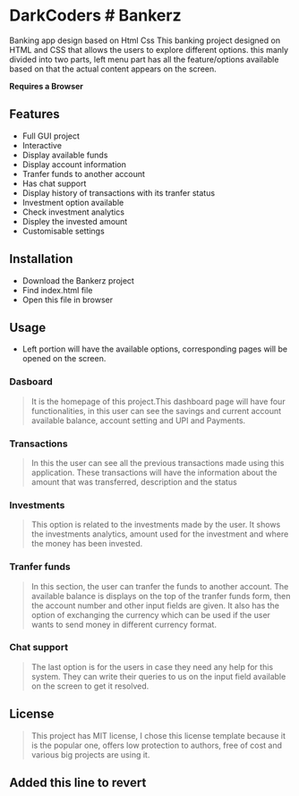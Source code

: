 # DarkCoders # Bankerz

Banking app design based on Html Css
This banking project designed on HTML and CSS that allows the users to explore different options. this manly divided into two parts, left menu part has all the feature/options available based on that the actual content appears on the screen.

**Requires a Browser**

## Features

- Full GUI project
- Interactive
- Display available funds
- Display account information
- Tranfer funds to another account
- Has chat support
- Display history of transactions with its tranfer status
- Investment option available
- Check investment analytics
- Displey the invested amount
- Customisable settings

## Installation

- Download the Bankerz project
- Find index.html file
- Open this file in browser

## Usage

- Left portion will have the available options, corresponding pages will be opened on the screen.

### Dasboard

> It is the homepage of this project.This dashboard page will have four functionalities, in this user can see the savings and current account available balance, account setting and UPI and Payments.

### Transactions

> In this the user can see all the previous transactions made using this application. These transactions will have the information about the amount that was transferred, description and the status

### Investments

> This option is related to the investments made by the user. It shows the investments analytics, amount used for the investment and where the money has been invested.

### Tranfer funds

> In this section, the user can tranfer the funds to another account. The available balance is displays on the top of the tranfer funds form, then the account number and other input fields are given. It also has the option of exchanging the currency which can be used if the user wants to send money in different currency format.

### Chat support

> The last option is for the users in case they need any help for this system. They can write their queries to us on the input field available on the screen to get it resolved.

## License

> This project has MIT license, I chose this license template because it is the popular one, offers low protection to authors, free of cost and various big projects are using it.

## Added this line to revert
